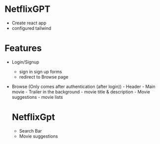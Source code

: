 # NetflixGPT 
- Create react app
- configured tailwind

# Features
- Login/Signup
     - sign in sign up forms
     - redirect to Browse page
- Browse (Only comes after authentication (after login))
      - Header
      - Main movie
            - Trailer in the background
            - movie title & description
            - Movie suggestions
                  - movie lists

   # NetflixGpt   
   - Search Bar
   - Movie suggestions            